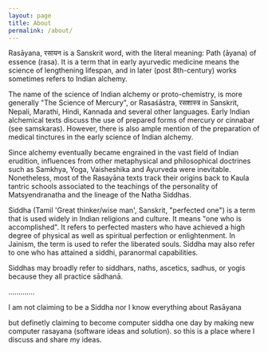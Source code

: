 ```yaml
---
layout: page
title: About
permalink: /about/
---
```


Rasāyana, रसायन is a Sanskrit word, with the literal meaning: Path (āyana) of essence (rasa). It is a term that in early ayurvedic medicine means the science of lengthening lifespan, and in later (post 8th-century) works sometimes refers to Indian alchemy.

The name of the science of Indian alchemy or proto-chemistry, is more generally "The Science of Mercury", or Rasaśāstra, रसशास्त्र in Sanskrit, Nepali, Marathi, Hindi, Kannada and several other languages. Early Indian alchemical texts discuss the use of prepared forms of mercury or cinnabar (see samskaras). However, there is also ample mention of the preparation of medical tinctures in the early science of Indian alchemy.

Since alchemy eventually became engrained in the vast field of Indian erudition, influences from other metaphysical and philosophical doctrines such as Samkhya, Yoga, Vaisheshika and Ayurveda were inevitable. Nonetheless, most of the Rasayāna texts track their origins back to Kaula tantric schools associated to the teachings of the personality of Matsyendranatha and the lineage of the Natha Siddhas.

Siddha (Tamil 'Great thinker/wise man', Sanskrit, "perfected one") is a term that is used widely in Indian religions and culture. It means "one who is accomplished". It refers to perfected masters who have achieved a high degree of physical as well as spiritual perfection or enlightenment. In Jainism, the term is used to refer the liberated souls. Siddha may also refer to one who has attained a siddhi, paranormal capabilities.

Siddhas may broadly refer to siddhars, naths, ascetics, sadhus, or yogis because they all practice sādhanā.

.............
	
I am not claiming to be a Siddha nor I know everything about Rasāyana

but definetly claiming to become computer siddha one day by making new computer rasayana (software ideas and solution). so this is a place where I discuss and share my ideas. 
